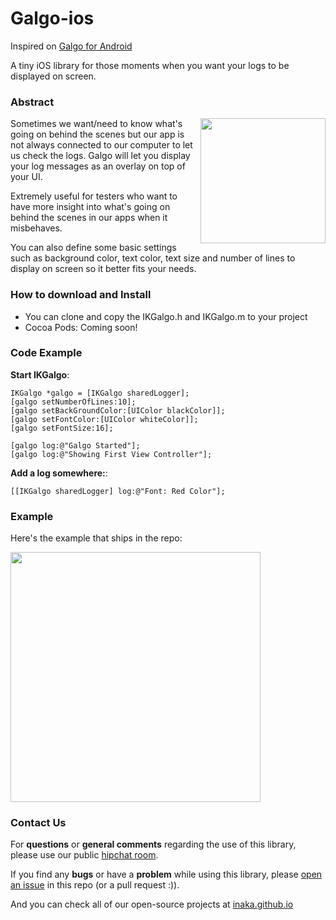 Galgo-ios
=========
Inspired on [Galgo for Android](https://github.com/inaka/galgo)

A tiny iOS library for those moments when you want your logs to be displayed on screen. 

### Abstract
<img src="http://i59.tinypic.com/eagm6h.png" align="right" style="float:right" height="200" />
Sometimes we want/need to know what's going on behind the scenes but our app is not always connected to our computer to let us check the logs. Galgo will let you display your log messages as an overlay on top of your UI.

Extremely useful for testers who want to have more insight into what's going on behind the scenes in our apps when it misbehaves.

You can also define some basic settings such as background color, text color, text size and number of lines to display on screen so it better fits your needs.

### How to download and Install
- You can clone and copy the IKGalgo.h and IKGalgo.m to your project
- Cocoa Pods: Coming soon!

### Code Example

**Start IKGalgo**:

```objc
IKGalgo *galgo = [IKGalgo sharedLogger];
[galgo setNumberOfLines:10];
[galgo setBackGroundColor:[UIColor blackColor]];
[galgo setFontColor:[UIColor whiteColor]];
[galgo setFontSize:16];
    
[galgo log:@"Galgo Started"];
[galgo log:@"Showing First View Controller"];
```

**Add a log somewhere:**:

```objc
[[IKGalgo sharedLogger] log:@"Font: Red Color"];
```

### Example
Here's the example that ships in the repo:

<img src="http://i60.tinypic.com/5d3oxt.jpg" align="center" style="float:center" height="400" />

### Contact Us
For **questions** or **general comments** regarding the use of this library, please use our public
[hipchat room](https://www.hipchat.com/gpBpW3SsT).

If you find any **bugs** or have a **problem** while using this library, please [open an issue](https://github.com/inaka/galgo/issues/new) in this repo (or a pull request :)).

And you can check all of our open-source projects at [inaka.github.io](http://inaka.github.io)


